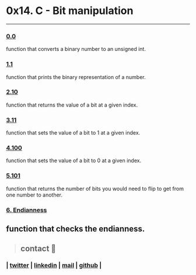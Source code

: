 # 0x14. C - Bit manipulation
---
### [0.0](0-binary_to_uint.c)
function that converts a binary number to an unsigned int.
### [1.1](1-print_binary.c)
function that prints the binary representation of a number.
### [2.10](2-get_bit.c) 
function that returns the value of a bit at a given index.
### [3.11](3-set_bit.c)
function that sets the value of a bit to 1 at a given index.
### [4.100](4-clear_bit.c)
function that sets the value of a bit to 0 at a given index.
### [5.101](5-flip_bits.c)
function that returns the number of bits you would need to flip to get from one number to another.
### [6. Endianness ](100-get_endianness.c)
function that checks the endianness.
---
> ## contact 💬

### | [twitter](https://twitter.com/RICARDO1470) | [linkedin](https://www.linkedin.com/in/ricardo-alfonso-camayo/) | [mail](1466@holbertonschool.com) | [github](https://github.com/ricardo1470/README/blob/master/README.md) |

